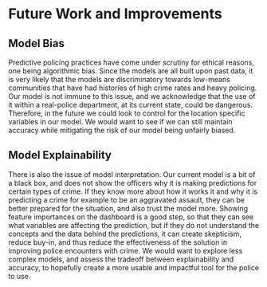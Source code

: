 # Future Work and Improvements

## Model Bias

Predictive policing practices have come under scrutiny for ethical reasons, one being algorithmic bias. Since the models are all built upon past data, it is very likely that the models are discriminatory towards low-means communities that have had histories of high crime rates and heavy policing. Our model is not immune to this issue, and we acknowledge that the use of it within a real-police department, at its current state, could be dangerous. Therefore, in the future we could look to control for the location specific variables in our model. We would want to see if we can still maintain accuracy while mitigating the risk of our model being unfairly biased. 

## Model Explainability

There is also the issue of model interpretation. Our current model is a bit of a black box, and does not show the officers why it is making predictions for certain types of crime. If they know more about how it works it and why it is predicting a crime for example to be an aggravated assault, they can be better prepared for the situation, and also trust the model more. Showing feature importances on the dashboard is a good step, so that they can see what variables are affecting the prediction, but if they do not understand the concepts and the data behind the predictions, it can create skepticism, reduce buy-in, and thus reduce the effectiveness of the solution in improving police encounters with crime. We would want to explore less complex models, and assess the tradeoff between explainability and accuracy, to hopefully create a more usable and impactful tool for the police to use. 
